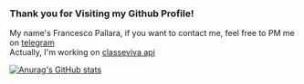 ### Thank you for Visiting my Github Profile!

My name's Francesco Pallara, if you want to contact me, feel free to PM me on [telegram](https://t.me/FutureGian) <br>
Actually, I'm working on [classeviva api](https://github.com/Deggio-s-digital/python-classeviva-api) <br>

[![Anurag's GitHub stats](https://github-readme-stats.vercel.app/api?username=FrancescoLFM)](https://github.com/anuraghazra/github-readme-stats)
